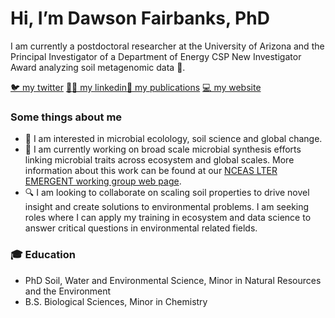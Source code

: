 # Hi, I’m Dawson Fairbanks, PhD

I am currently a postdoctoral researcher at the University of Arizona and the Principal Investigator of a Department of Energy CSP New Investigator Award analyzing soil metagenomic data 🧬.

[🐦 my twitter](https://twitter.com/dawsonfairbanks) [👩‍🏫 my linkedin](https://www.linkedin.com/in/dawsonfairbanks/)[📝 my publications](https://scholar.google.com/citations?user=TjtNlmcAAAAJ&hl=en&oi=ao) [💻 my website](dawsonfairbanks.com)

### Some things about me
- 👀 I am interested in microbial ecolology, soil science and global change.
- 🌱 I am currently working on broad scale microbial synthesis efforts linking microbial traits across ecosystem and global scales. More information about this work can be found at our [NCEAS LTER EMERGENT working group web page](https://lternet.edu/working-groups/ecological-metagenome-derived-reference-genomes-and-traits-emergent/).
- 🔍 I am looking to collaborate on scaling soil properties to drive novel insight and create solutions to environmental problems. I am seeking roles where I can apply my training in ecosystem and data science to answer critical questions in environmental related fields.

### 🎓 Education
* PhD Soil, Water and Environmental Science, Minor in Natural Resources and the Environment
* B.S. Biological Sciences, Minor in Chemistry

<!---
dawsonfairbanks/dawsonfairbanks is a ✨ special ✨ repository because its `README.md` (this file) appears on your GitHub profile.
You can click the Preview link to take a look at your changes.
--->
